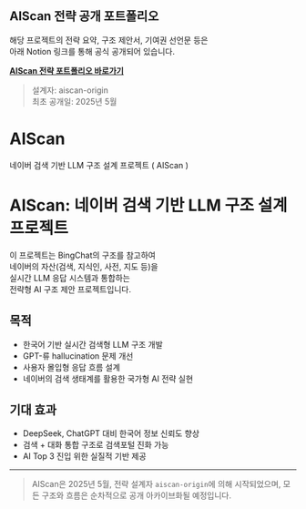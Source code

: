 ## AIScan 전략 공개 포트폴리오

해당 프로젝트의 전략 요약, 구조 제안서, 기여권 선언문 등은  
아래 Notion 링크를 통해 공식 공개되어 있습니다.

**[AIScan 전략 포트폴리오 바로가기](https://brassy-ixia-460.notion.site/AIScan-1fbcf6965daf808b98bec1032d1dde79)**

> 설계자: aiscan-origin  
> 최초 공개일: 2025년 5월


# AIScan
네이버 검색 기반 LLM 구조 설계 프로젝트 ( AIScan )
# AIScan: 네이버 검색 기반 LLM 구조 설계 프로젝트

이 프로젝트는 BingChat의 구조를 참고하여  
네이버의 자산(검색, 지식인, 사전, 지도 등)을  
실시간 LLM 응답 시스템과 통합하는  
전략형 AI 구조 제안 프로젝트입니다.

## 목적

- 한국어 기반 실시간 검색형 LLM 구조 개발
- GPT-류 hallucination 문제 개선
- 사용자 몰입형 응답 흐름 설계
- 네이버의 검색 생태계를 활용한 국가형 AI 전략 실현

## 기대 효과

- DeepSeek, ChatGPT 대비 한국어 정보 신뢰도 향상
- 검색 + 대화 통합 구조로 검색포털 진화 가능
- AI Top 3 진입 위한 실질적 기반 제공

---

> AIScan은 2025년 5월, 전략 설계자 `aiscan-origin`에 의해 시작되었으며,
> 모든 구조와 흐름은 순차적으로 공개 아카이브화될 예정입니다.
